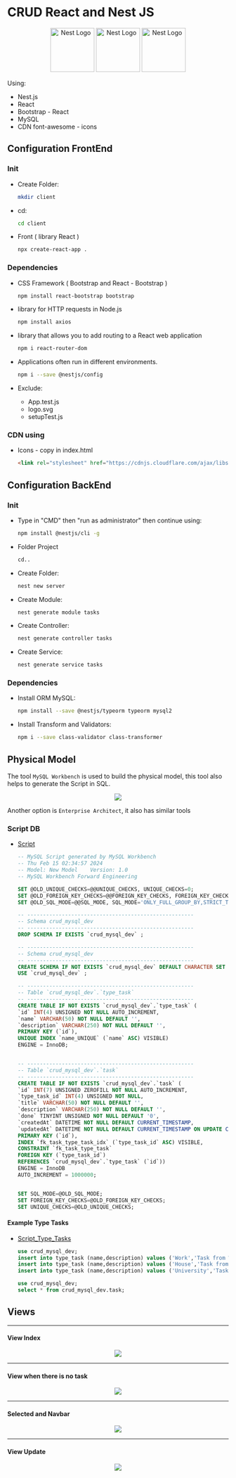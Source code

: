 
# CRUD React and Nest JS

<p align="center">
  <img src="https://upload.wikimedia.org/wikipedia/commons/thumb/4/47/React.svg/512px-React.svg.png" width="100" alt="Nest Logo" />
  <a href="http://nestjs.com/" target="blank"><img src="https://nestjs.com/img/logo-small.svg" width="100" alt="Nest Logo" /></a>
  <img src="https://www.freepnglogos.com/uploads/logo-mysql-png/logo-mysql-mysql-logo-png-images-are-download-crazypng-21.png" width="100" alt="Nest Logo" />
</p>

Using:
* Nest.js
* React
* Bootstrap - React
* MySQL
* CDN font-awesome - icons


## Configuration FrontEnd

### Init

* Create Folder:
  ``` bash
  mkdir client
  ```

* cd:
  ``` bash
  cd client
  ```
* Front ( library React )
  ``` bash
  npx create-react-app .
  ```
### Dependencies

* CSS Framework ( Bootstrap and React - Bootstrap )
  ``` bash
  npm install react-bootstrap bootstrap
  ```
* library for HTTP requests in Node.js
  ``` bash
  npm install axios
  ```
*   library that allows you to add routing to a  React web application
    ``` bash
    npm i react-router-dom
    ```

* Applications often run in different environments.
    ``` bash
    npm i --save @nestjs/config
    ```

* Exclude:
  * App.test.js
  * logo.svg
  * setupTest.js

### CDN using
  
* Icons - copy in index.html

  ``` html
  <link rel="stylesheet" href="https://cdnjs.cloudflare.com/ajax/libs/font-awesome/6.5.1/css/all.min.css" integrity="sha512-DTOQO9RWCH3ppGqcWaEA1BIZOC6xxalwEsw9c2QQeAIftl+Vegovlnee1c9QX4TctnWMn13TZye+giMm8e2LwA==" crossorigin="anonymous" referrerpolicy="no-referrer" />
  ```

## Configuration BackEnd

### Init

* Type in "CMD" then "run as administrator" then continue using:
  ``` bash
  npm install @nestjs/cli -g
  ```

* Folder Project
  ``` bash
  cd..
  ```

* Create Folder:
  ``` bash
  nest new server
  ```
  


* Create Module:
  ``` bash
  nest generate module tasks
  ```
* Create Controller:
  ``` bash
  nest generate controller tasks
  ```
* Create Service:
  ``` bash
  nest generate service tasks
  ```





### Dependencies
* Install ORM MySQL:
  ``` bash
  npm install --save @nestjs/typeorm typeorm mysql2
  ```

* Install Transform and Validators:
  ``` bash
  npm i --save class-validator class-transformer
  ```


## Physical Model
The tool `MySQL Workbench` is used to build the physical model, this tool also helps to generate the Script in SQL.

<p align="center">
<img src="Abstraction/02_Physical_Model/Physical_Model.png"/>
</p>

Another option is `Enterprise Architect`, it also has similar tools

### Script DB
* [Script](Abstraction/02_Physical_Model/Physical_Model.sql)

  ``` sql
  -- MySQL Script generated by MySQL Workbench
  -- Thu Feb 15 02:34:57 2024
  -- Model: New Model    Version: 1.0
  -- MySQL Workbench Forward Engineering
  
  SET @OLD_UNIQUE_CHECKS=@@UNIQUE_CHECKS, UNIQUE_CHECKS=0;
  SET @OLD_FOREIGN_KEY_CHECKS=@@FOREIGN_KEY_CHECKS, FOREIGN_KEY_CHECKS=0;
  SET @OLD_SQL_MODE=@@SQL_MODE, SQL_MODE='ONLY_FULL_GROUP_BY,STRICT_TRANS_TABLES,NO_ZERO_IN_DATE,NO_ZERO_DATE,ERROR_FOR_DIVISION_BY_ZERO,NO_ENGINE_SUBSTITUTION';
  
  -- -----------------------------------------------------
  -- Schema crud_mysql_dev
  -- -----------------------------------------------------
  DROP SCHEMA IF EXISTS `crud_mysql_dev` ;
  
  -- -----------------------------------------------------
  -- Schema crud_mysql_dev
  -- -----------------------------------------------------
  CREATE SCHEMA IF NOT EXISTS `crud_mysql_dev` DEFAULT CHARACTER SET utf8 ;
  USE `crud_mysql_dev` ;
  
  -- -----------------------------------------------------
  -- Table `crud_mysql_dev`.`type_task`
  -- -----------------------------------------------------
  CREATE TABLE IF NOT EXISTS `crud_mysql_dev`.`type_task` (
  `id` INT(4) UNSIGNED NOT NULL AUTO_INCREMENT,
  `name` VARCHAR(50) NOT NULL DEFAULT '',
  `description` VARCHAR(250) NOT NULL DEFAULT '',
  PRIMARY KEY (`id`),
  UNIQUE INDEX `name_UNIQUE` (`name` ASC) VISIBLE)
  ENGINE = InnoDB;
  
  
  -- -----------------------------------------------------
  -- Table `crud_mysql_dev`.`task`
  -- -----------------------------------------------------
  CREATE TABLE IF NOT EXISTS `crud_mysql_dev`.`task` (
  `id` INT(7) UNSIGNED ZEROFILL NOT NULL AUTO_INCREMENT,
  `type_task_id` INT(4) UNSIGNED NOT NULL,
  `title` VARCHAR(50) NOT NULL DEFAULT '',
  `description` VARCHAR(250) NOT NULL DEFAULT '',
  `done` TINYINT UNSIGNED NOT NULL DEFAULT '0',
  `createdAt` DATETIME NOT NULL DEFAULT CURRENT_TIMESTAMP,
  `updatedAt` DATETIME NOT NULL DEFAULT CURRENT_TIMESTAMP ON UPDATE CURRENT_TIMESTAMP,
  PRIMARY KEY (`id`),
  INDEX `fk_task_type_task_idx` (`type_task_id` ASC) VISIBLE,
  CONSTRAINT `fk_task_type_task`
  FOREIGN KEY (`type_task_id`)
  REFERENCES `crud_mysql_dev`.`type_task` (`id`))
  ENGINE = InnoDB
  AUTO_INCREMENT = 1000000;
  
  
  SET SQL_MODE=@OLD_SQL_MODE;
  SET FOREIGN_KEY_CHECKS=@OLD_FOREIGN_KEY_CHECKS;
  SET UNIQUE_CHECKS=@OLD_UNIQUE_CHECKS;

  ```
#### Example Type Tasks
* [Script_Type_Tasks](Abstraction/02_Physical_Model/Physical_Model_Example_type_tasks.sql)

  ``` sql
  use crud_mysql_dev;
  insert into type_task (name,description) values ('Work','Task from Work');
  insert into type_task (name,description) values ('House','Task from House');
  insert into type_task (name,description) values ('University','Task from University');
  
  use crud_mysql_dev;
  select * from crud_mysql_dev.task;

  ```
## Views
****
#### View Index

<p align="center">
<img src="Abstraction/01_Views/View_01.png"/>
</p>

****
#### View when there is no task

<p align="center">
<img src="Abstraction/01_Views/View_02.png"/>
</p>

****
#### Selected and Navbar

<p align="center">
<img src="Abstraction/01_Views/View_10.png"/>
</p>

****
#### View Update

<p align="center">
<img src="Abstraction/01_Views/View_09.png"/>
</p>